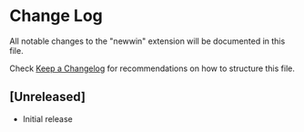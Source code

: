 # Change Log

All notable changes to the "newwin" extension will be documented in this file.

Check [Keep a Changelog](http://keepachangelog.com/) for recommendations on how to structure this file.

## [Unreleased]

- Initial release
